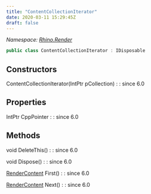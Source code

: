 ```yaml
---
title: "ContentCollectionIterator"
date: 2020-03-11 15:29:45Z
draft: false
---
```


*Namespace: [Rhino.Render](../)*

```cs
public class ContentCollectionIterator : IDisposable
```
## Constructors

ContentCollectionIterator(IntPtr pCollection)
: 
: since 6.0
## Properties

IntPtr CppPointer
: 
: since 6.0
## Methods

void DeleteThis()
: 
: since 6.0

void Dispose()
: 
: since 6.0

[RenderContent](/rhinocommon/rhino/render/rendercontent/) First()
: 
: since 6.0

[RenderContent](/rhinocommon/rhino/render/rendercontent/) Next()
: 
: since 6.0
